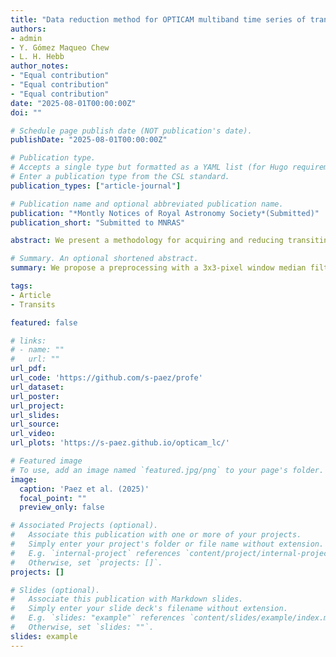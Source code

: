 ```yaml
---
title: "Data reduction method for OPTICAM multiband time series of transiting exoplanets"
authors:
- admin
- Y. Gómez Maqueo Chew
- L. H. Hebb
author_notes:
- "Equal contribution"
- "Equal contribution"
- "Equal contribution"
date: "2025-08-01T00:00:00Z"
doi: ""

# Schedule page publish date (NOT publication's date).
publishDate: "2025-08-01T00:00:00Z"

# Publication type.
# Accepts a single type but formatted as a YAML list (for Hugo requirements).
# Enter a publication type from the CSL standard.
publication_types: ["article-journal"]

# Publication name and optional abbreviated publication name.
publication: "*Montly Notices of Royal Astronomy Society*(Submitted)"
publication_short: "Submitted to MNRAS"

abstract: We present a methodology for acquiring and reducing transiting exoplanet light curves obtained with San Pedro Mártir (SPM) 2.1m+OPTICAM, based on ~180h of observations acquired between 2023 and 2025. The OPTICAM sCMOS detectors generate significant hot pixels at exposures ≥ 10s, affecting both science and calibration frames. These hot pixels are not removed by standard dark subtraction because they vary unpredictably from frame to frame. We evaluate six pre-processing methods applied to science and calibration images using the transit of a TESS planet candidate observed in the g'r'i' filters. A median filter with a 3x3-pixel window minimizes the effect of hot pixels without affecting stellar signals. This proposed method best reduces dispersion and red noise in the light curves when stellar peak counts are close to the dark current level. The improvement is less significant when the stellar peak is several thousand counts above the dark current level. We fit a multiband transit model to the light curves, measuring photometric precision, correlated noise, and retrieved planetary parameters. Although we analyze the same dataset, we find that fitted parameters depend on the preprocessing method used. Posterior comparisons show that the median filter preprocessing best describes the data. We caution against combining light curves from different reductions, as it could introduce unquantifiable systematic errors; for example, the derived impact parameter varies by up to ~5.6σ. Finally, we introduce PROFE, a reduction pipeline that implements our proposed method, which incorporates AstroImageJ and Python scripts.

# Summary. An optional shortened abstract.
summary: We propose a preprocessing with a 3x3-pixel window median filter for the OPTICAM data of transiting exoplanet and introduce PROFE, a pipeline that implementa that preprocessing among other needed corrections and outputs.

tags:
- Article
- Transits

featured: false

# links:
# - name: ""
#   url: ""
url_pdf: 
url_code: 'https://github.com/s-paez/profe'
url_dataset: 
url_poster: 
url_project: 
url_slides: 
url_source: 
url_video: 
url_plots: 'https://s-paez.github.io/opticam_lc/'

# Featured image
# To use, add an image named `featured.jpg/png` to your page's folder. 
image:
  caption: 'Paez et al. (2025)'
  focal_point: ""
  preview_only: false

# Associated Projects (optional).
#   Associate this publication with one or more of your projects.
#   Simply enter your project's folder or file name without extension.
#   E.g. `internal-project` references `content/project/internal-project/index.md`.
#   Otherwise, set `projects: []`.
projects: []

# Slides (optional).
#   Associate this publication with Markdown slides.
#   Simply enter your slide deck's filename without extension.
#   E.g. `slides: "example"` references `content/slides/example/index.md`.
#   Otherwise, set `slides: ""`.
slides: example
---
```

